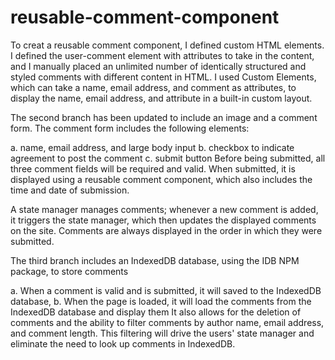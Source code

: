# reusable-comment-component

To creat a reusable comment component, I defined custom HTML elements. I defined the user-comment element with attributes to take in the content, and I manually placed an unlimited number of identically structured and styled comments with different content in HTML. I used Custom Elements, which can take a name, email address, and comment as attributes, to display the name, email address, and attribute in a built-in custom layout.

The second branch has been updated to include an image and a comment form. The comment form includes the following elements:

a. name, email address, and large body input
b. checkbox to indicate agreement to post the comment 
c. submit button
Before being submitted, all three comment fields will be required and valid. When submitted, it is displayed using a reusable comment component, which also includes the time and date of submission.

A state manager manages comments; whenever a new comment is added, it triggers the state manager, which then updates the displayed comments on the site. Comments are always displayed in the order in which they were submitted.

The third branch includes an IndexedDB database, using the IDB NPM package, to store comments

 a. When a comment is valid and is submitted, it will saved to the IndexedDB database,
 b. When the page is loaded, it will load the comments from the IndexedDB database and display them
It also allows for the deletion of comments and the ability to filter comments by author name, email address, and comment length. This filtering will drive the users' state manager and eliminate the need to look up comments in IndexedDB.
